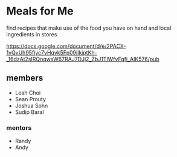 # Meals for Me

find recipes that make use of the food you have on hand and local ingredients in stores

https://docs.google.com/document/d/e/2PACX-1vQvUh95fiyc7vHqvk5Fp09iIkiptKh-_16dzAt2sIRQnqwsW67RAJ7DJj2_ZbJ1TlWfvFqfi_AIK576/pub

## members
- Leah Choi
- Sean Prouty
- Joshua Sohn
- Sudip Baral

### mentors
- Randy
- Andy
